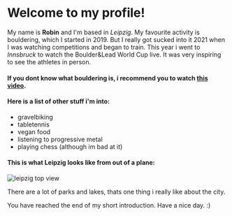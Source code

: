 # Welcome to my profile!

My name is **Robin** and I'm based in *Leipzig*. 
My favourite activity is bouldering, which I started in 2019. But I really got sucked into it 2021 when I was watching competitions and began to train. This year i went to *Innsbruck* to watch the Boulder&Lead World Cup live. It was very inspiring to see the athletes in person.

#### If you dont know what bouldering is, i recommend you to watch [this video](https://www.youtube.com/watch?v=u8F11DGPggs). ####

#### Here is a list of other stuff i'm into: ####
- gravelbiking
- tabletennis
- vegan food
- listening to progressive metal
- playing chess (although im bad at it)

#### This is what Leipzig looks like from out of a plane: ####
![leipzig top view](https://i.prcdn.co/img?regionKey=OKg3F1pcluwZ2BGDU3P2ig%3d%3d)

There are a lot of parks and lakes, thats one thing i really like about the city.

You have reached the end of my short introduction. Have a nice day. :)
